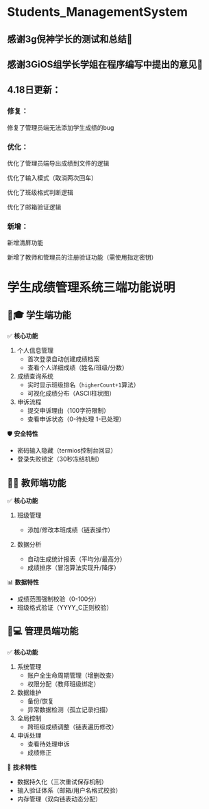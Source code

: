 # Students_ManagementSystem  

## 感谢3g倪神学长的测试和总结🫡  

## 感谢3GiOS组学长学姐在程序编写中提出的意见🫡

## 4.18日更新：
### 修复：
修复了管理员端无法添加学生成绩的bug
### 优化：
优化了管理员端导出成绩到文件的逻辑  

优化了输入模式（取消两次回车） 

优化了班级格式判断逻辑  

优化了邮箱验证逻辑  


### 新增：
新增清屏功能  

新增了教师和管理员的注册验证功能（需使用指定密钥） 



# 学生成绩管理系统三端功能说明

## 👨🎓 学生端功能


✅ ​**核心功能**
1. 个人信息管理
   - 首次登录自动创建成绩档案
   - 查看个人详细成绩（姓名/班级/分数）
2. 成绩查询系统
   - 实时显示班级排名（`higherCount+1`算法）
   - 可视化成绩分布（ASCII柱状图）
3. 申诉流程
   - 提交申诉理由（100字符限制）
   - 查看申诉状态（0-待处理 1-已处理）

🛡️ ​**安全特性**  
- 密码输入隐藏（termios控制台回显）
- 登录失败锁定（30秒冻结机制）


## 👩🏫 教师端功能


✅ ​**核心功能**
1. 班级管理
   - 添加/修改本班成绩（链表操作）

2. 数据分析
   - 自动生成统计报表（平均分/最高分）
   - 成绩排序（冒泡算法实现升/降序）

📊 ​**数据特性**
- 成绩范围强制校验（0-100分）
- 班级格式验证（YYYY_C正则校验）

## 👨💻 管理员端功能

✅ ​**核心功能**
1. 系统管理
   - 账户全生命周期管理（增删改查）  
   - 权限分配（教师班级绑定）  
2. 数据维护  
   - 备份/恢复  
   - 异常数据检测（孤立记录扫描）  
3. 全局控制  
   - 跨班级成绩调整（链表遍历修改）
4. 申诉处理
   - 查看待处理申诉
   - 成绩修正


🔧 ​**技术特性**
- 数据持久化（三次重试保存机制）  
- 输入验证体系（邮箱/用户名格式校验）  
- 内存管理（双向链表动态分配） 


